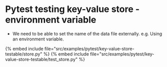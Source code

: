 # Pytest testing key-value store - environment variable


* We need to be able to set the name of the data file externally. e.g. Using an environment variable.

{% embed include file="src/examples/pytest/key-value-store-testable/store.py" %}
{% embed include file="src/examples/pytest/key-value-store-testable/test_store.py" %}

